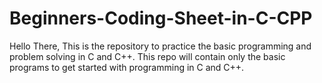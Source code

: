 # Beginners-Coding-Sheet-in-C-CPP
Hello There, This is the repository to practice the basic programming and problem solving in C and C++. This repo will contain only the basic programs to get started with programming in C and C++.
